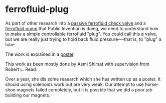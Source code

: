 # ferrofluid-plug

As part of other research into a [passive ferrofluid check valve](https://github.com/PubInv/ferrofluidcheckvalve) and a [ferrofluid pump](https://github.com/PubInv/ferrofluid-pump) that Public Invention is doing, 
we need to understand how to make a simple controllable ferrofluid "plug". You could call this a valve, but we are 
really just trying to hold back fluid pressure---that is, to "plug" a tube.

The work is explained in a [poster](https://github.com/PubInv/ferrofluid-plug/blob/main/doc/SolenoidExperimentation.pdf).

This work as been mostly done by Asmi Shirsat with supervision from Robert L. Read.

Over a year, she dis some reaearch which she has written up as a poster. It should using solenoids work but are very weak. 
Our attempt to use horse-shoe magnets failed completely,
but it is possble that we did a poor job building our magnets.
